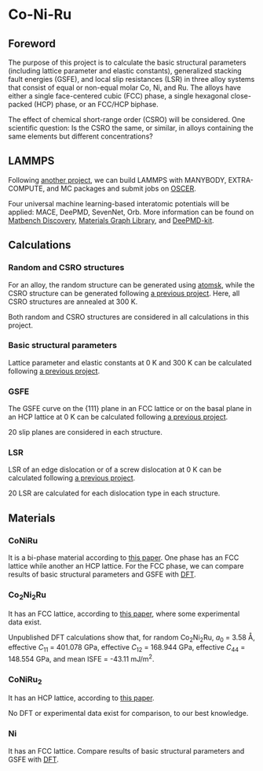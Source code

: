 # Co-Ni-Ru

## Foreword

The purpose of this project is to calculate the basic structural parameters (including lattice parameter and elastic constants), generalized stacking fault energies (GSFE), and local slip resistances (LSR) in three alloy systems that consist of equal or non-equal molar Co, Ni, and Ru. The alloys have either a single face-centered cubic (FCC) phase, a single hexagonal close-packed (HCP) phase, or an FCC/HCP biphase.

The effect of chemical short-range order (CSRO) will be considered. One scientific question: Is the CSRO the same, or similar, in alloys containing the same elements but different concentrations?

## LAMMPS

Following [another project](https://github.com/shuozhixu/Modelling_2024), we can build LAMMPS with MANYBODY, EXTRA-COMPUTE, and MC packages and submit jobs on [OSCER](http://www.ou.edu/oscer.html).

Four universal machine learning-based interatomic potentials will be applied: MACE, DeePMD, SevenNet, Orb. More information can be found on [Matbench Discovery](https://matbench-discovery.materialsproject.org), [Materials Graph Library](https://github.com/materialsvirtuallab/matgl), and [DeePMD-kit](https://github.com/deepmodeling/deepmd-kit).

## Calculations

### Random and CSRO structures

For an alloy, the random structure can be generated using [atomsk](https://atomsk.univ-lille.fr), while the CSRO structure can be generated following [a previous project](https://github.com/shuozhixu/CMS-EAM_2025). Here, all CSRO structures are annealed at 300 K.

Both random and CSRO structures are considered in all calculations in this project.

### Basic structural parameters

Lattice parameter and elastic constants at 0 K and 300 K can be calculated following [a previous project](https://github.com/shuozhixu/Modelling_2024). 

### GSFE

The GSFE curve on the {111} plane in an FCC lattice or on the basal plane in an HCP lattice at 0 K can be calculated following [a previous project](https://github.com/shuozhixu/Modelling_2024).

20 slip planes are considered in each structure.

### LSR

LSR of an edge dislocation or of a screw dislocation at 0 K can be calculated following [a previous project](https://github.com/shuozhixu/HEAM_2025).

20 LSR are calculated for each dislocation type in each structure.

## Materials

### CoNiRu

It is a bi-phase material according to [this paper](https://doi.org/10.1016/j.actamat.2020.05.003). One phase has an FCC lattice while another an HCP lattice. For the FCC phase, we can compare results of basic structural parameters and GSFE with [DFT](http://dx.doi.org/10.1088/1361-651X/ab3b62).

### Co<sub>2</sub>Ni<sub>2</sub>Ru

It has an FCC lattice, according to [this paper](https://doi.org/10.1016/j.actamat.2020.05.003), where some experimental data exist.

Unpublished DFT calculations show that, for random Co<sub>2</sub>Ni<sub>2</sub>Ru, _a_<sub>0</sub> = 3.58 &#8491;, effective _C_<sub>11</sub> = 401.078 GPa, effective _C_<sub>12</sub> = 168.944 GPa, effective _C_<sub>44</sub> = 148.554 GPa, and mean ISFE = -43.11 mJ/m<sup>2</sup>.

### CoNiRu<sub>2</sub>

It has an HCP lattice, according to [this paper](https://doi.org/10.1016/j.actamat.2020.05.003).

No DFT or experimental data exist for comparison, to our best knowledge.

### Ni

It has an FCC lattice. Compare results of basic structural parameters and GSFE with [DFT](http://dx.doi.org/10.1063/1.5115282).
